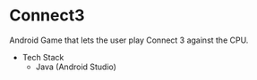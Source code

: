 # Connect3
Android Game that lets the user play Connect 3 against the CPU.

* Tech Stack
    * Java (Android Studio)
